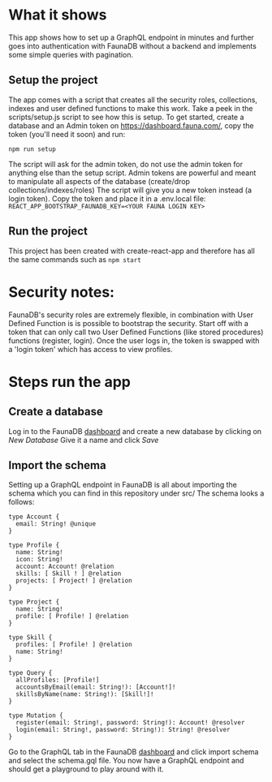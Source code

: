# What it shows
This app shows how to set up a GraphQL endpoint in minutes and further goes into authentication with FaunaDB without a backend and implements some simple queries with pagination. 

## Setup the project
The app comes with a script that creates all the security roles, collections, indexes and user defined functions to make this work. 
Take a peek in the scripts/setup.js script to see how this is setup. To get started, create a database and an Admin token on https://dashboard.fauna.com/, copy the token (you'll need it soon)
and run: 

`npm run setup`

The script will ask for the admin token, do not use the admin token for anything else than the setup script. 
Admin tokens are powerful and meant to manipulate all aspects of the database (create/drop collections/indexes/roles)
The script will give you a new token instead (a login token).
Copy the token and place it in a .env.local file:
`
REACT_APP_BOOTSTRAP_FAUNADB_KEY=<YOUR FAUNA LOGIN KEY>
`

## Run the project
This project has been created with create-react-app and therefore has all the same commands such as 
`npm start`

# Security notes:
FaunaDB's security roles are extremely flexible, in combination with User Defined Function is is possible to 
bootstrap the security. Start off with a token that can only call two User Defined Functions (like stored procedures) functions (register, login).
Once the user logs in, the token is swapped with a 'login token' which has access to view profiles. 

# Steps run the app

## Create a database
Log in to the FaunaDB [dashboard](https://dashboard.fauna.com/) and create a new database by clicking on *New Database*
Give it a name and click *Save*

## Import the schema
Setting up a GraphQL endpoint in FaunaDB is all about importing the schema which you can find in this repository under src/
The schema looks a follows: 

```
type Account {
  email: String! @unique
}

type Profile {
  name: String!
  icon: String!
  account: Account! @relation
  skills: [ Skill ! ] @relation
  projects: [ Project! ] @relation
}

type Project {
  name: String!
  profile: [ Profile! ] @relation
}

type Skill {
  profiles: [ Profile! ] @relation
  name: String!
}

type Query {
  allProfiles: [Profile!]
  accountsByEmail(email: String!): [Account!]!
  skillsByName(name: String!): [Skill!]!
}

type Mutation {
  register(email: String!, password: String!): Account! @resolver
  login(email: String!, password: String!): String! @resolver
}
```

Go to the GraphQL tab in the FaunaDB [dashboard](https://dashboard.fauna.com/) and click import schema and select the schema.gql file. 
You now have a GraphQL endpoint and should get a playground to play around with it. 
